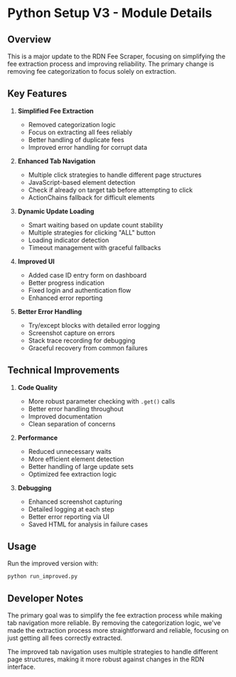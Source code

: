 # Python Setup V3 - Module Details

## Overview

This is a major update to the RDN Fee Scraper, focusing on simplifying the fee extraction process and improving reliability. The primary change is removing fee categorization to focus solely on extraction.

## Key Features

1. **Simplified Fee Extraction**
   - Removed categorization logic
   - Focus on extracting all fees reliably
   - Better handling of duplicate fees
   - Improved error handling for corrupt data

2. **Enhanced Tab Navigation**
   - Multiple click strategies to handle different page structures
   - JavaScript-based element detection
   - Check if already on target tab before attempting to click
   - ActionChains fallback for difficult elements

3. **Dynamic Update Loading**
   - Smart waiting based on update count stability
   - Multiple strategies for clicking "ALL" button
   - Loading indicator detection
   - Timeout management with graceful fallbacks

4. **Improved UI**
   - Added case ID entry form on dashboard
   - Better progress indication
   - Fixed login and authentication flow
   - Enhanced error reporting

5. **Better Error Handling**
   - Try/except blocks with detailed error logging
   - Screenshot capture on errors
   - Stack trace recording for debugging
   - Graceful recovery from common failures

## Technical Improvements

1. **Code Quality**
   - More robust parameter checking with `.get()` calls
   - Better error handling throughout
   - Improved documentation
   - Clean separation of concerns

2. **Performance**
   - Reduced unnecessary waits
   - More efficient element detection
   - Better handling of large update sets
   - Optimized fee extraction logic

3. **Debugging**
   - Enhanced screenshot capturing
   - Detailed logging at each step
   - Better error reporting via UI
   - Saved HTML for analysis in failure cases

## Usage

Run the improved version with:
```
python run_improved.py
```

## Developer Notes

The primary goal was to simplify the fee extraction process while making tab navigation more reliable. By removing the categorization logic, we've made the extraction process more straightforward and reliable, focusing on just getting all fees correctly extracted.

The improved tab navigation uses multiple strategies to handle different page structures, making it more robust against changes in the RDN interface.
